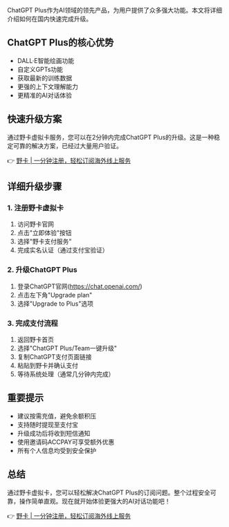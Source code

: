 ChatGPT Plus作为AI领域的领先产品，为用户提供了众多强大功能。本文将详细介绍如何在国内快速完成升级。

## ChatGPT Plus的核心优势

- DALL·E智能绘画功能
- 自定义GPTs功能
- 获取最新的训练数据
- 更强的上下文理解能力
- 更精准的AI对话体验

## 快速升级方案

通过野卡虚拟卡服务，您可以在2分钟内完成ChatGPT Plus的升级。这是一种稳定可靠的解决方案，已经过大量用户验证。

👉 [野卡 | 一分钟注册，轻松订阅海外线上服务](https://bit.ly/bewildcard)

## 详细升级步骤

### 1. 注册野卡虚拟卡

1. 访问野卡官网
2. 点击"立即体验"按钮
3. 选择"野卡支付服务"
4. 完成实名认证（通过支付宝验证）

### 2. 升级ChatGPT Plus

1. 登录ChatGPT官网(https://chat.openai.com/)
2. 点击左下角"Upgrade plan"
3. 选择"Upgrade to Plus"选项

### 3. 完成支付流程

1. 返回野卡首页
2. 选择"ChatGPT Plus/Team一键升级"
3. 复制ChatGPT支付页面链接
4. 粘贴到野卡并确认支付
5. 等待系统处理（通常几分钟内完成）

## 重要提示

- 建议按需充值，避免余额积压
- 支持随时提现至支付宝
- 升级成功后将收到短信通知
- 使用邀请码ACCPAY可享受额外优惠
- 所有个人信息均受到安全保护

## 总结

通过野卡虚拟卡，您可以轻松解决ChatGPT Plus的订阅问题。整个过程安全可靠，操作简单直观。现在就开始体验更强大的AI对话功能吧！

👉 [野卡 | 一分钟注册，轻松订阅海外线上服务](https://bit.ly/bewildcard)